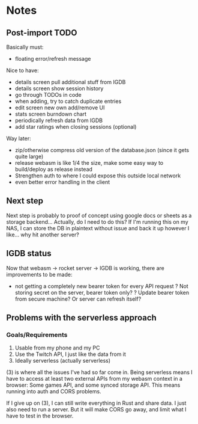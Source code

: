 # Notes

## Post-import TODO

Basically must:
+ floating error/refresh message

Nice to have:
+ details screen pull additional stuff from IGDB
+ details screen show session history
+ go through TODOs in code
+ when adding, try to catch duplicate entries
+ edit screen new own add/remove UI
+ stats screen burndown chart
+ periodically refresh data from IGDB
+ add star ratings when closing sessions (optional)

Way later:
+ zip/otherwise compress old version of the database.json (since it gets quite large)
+ release webasm is like 1/4 the size, make some easy way to build/deploy as release instead
+ Strengthen auth to where I could expose this outside local network
+ even better error handling in the client

## Next step
Next step is probably to proof of concept using google docs or sheets as a storage backend...
Actually, do I need to do this? If I'm running this on my NAS, I can store the DB in plaintext
without issue and back it up however I like... why hit another server?

## IGDB status
Now that webasm -> rocket server -> IGDB is working, there are improvements to be made:
+ not getting a completely new bearer token for every API request
? Not storing secret on the server, bearer token only?
? Update bearer token from secure machine? Or server can refresh itself?

## Problems with the serverless approach

### Goals/Requirements
1. Usable from my phone and my PC
2. Use the Twitch API, I just like the data from it
3. Ideally serverless (actually serverless)

(3) is where all the issues I've had so far come in. Being serverless means I have to access at
least two external APIs from my webasm context in a browser: Some games API, and some synced
storage API. This means running into auth and CORS problems.

If I give up on (3), I can still write everything in Rust and share data. I just also need to run
a server. But it will make CORS go away, and limit what I have to test in the browser.